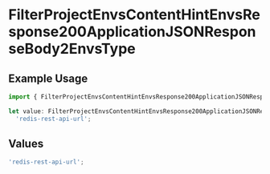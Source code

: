 # FilterProjectEnvsContentHintEnvsResponse200ApplicationJSONResponseBody2EnvsType

## Example Usage

```typescript
import { FilterProjectEnvsContentHintEnvsResponse200ApplicationJSONResponseBody2EnvsType } from '@vercel/client/models/operations';

let value: FilterProjectEnvsContentHintEnvsResponse200ApplicationJSONResponseBody2EnvsType =
  'redis-rest-api-url';
```

## Values

```typescript
'redis-rest-api-url';
```
